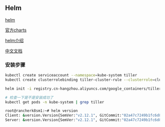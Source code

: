 ## Helm

[helm](https://github.com/helm/helm)

[官方charts](https://github.com/helm/charts)

[helm介绍](https://blog.csdn.net/bbwangj/article/details/81087911)

[中文文档](https://whmzsu.github.io/helm-doc-zh-cn/quickstart/quickstart-zh_cn.html)


### 安装步骤
```bash
kubectl create serviceaccount --namespace=kube-system tiller
kubectl create clusterrolebinding tiller-cluster-rule --clusterrole=cluster-admin --serviceaccount=kube-system:tiller

helm init -i registry.cn-hangzhou.aliyuncs.com/google_containers/tiller:v2.14.3 --stable-repo-url http://mirror.azure.cn/kubernetes/charts/ --service-account tiller --override spec.selector.matchLabels.'name'='tiller',spec.selector.matchLabels.'app'='helm' --output yaml | sed 's@apiVersion: extensions/v1beta1@apiVersion: apps/v1@' | kubectl apply -f -

# 检查一下是不是安装成功了
kubectl get pods -n kube-system | grep tiller

root@rancherk8sm1:~# helm version
Client: &version.Version{SemVer:"v2.12.1", GitCommit:"02a47c7249b1fc6d8fd3b94e6b4babf9d818144e", GitTreeState:"clean"}
Server: &version.Version{SemVer:"v2.12.1", GitCommit:"02a47c7249b1fc6d8fd3b94e6b4babf9d818144e", GitTreeState:"clean"}
```
